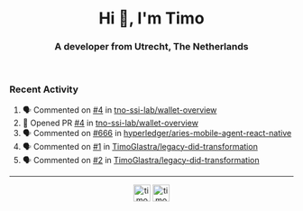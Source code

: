 <h1 align="center">Hi 👋, I'm Timo</h1>
<h3 align="center">A developer from Utrecht, The Netherlands</h3>
<br/>
<!-- https://github.com/rahuldkjain/github-profile-readme-generator --!>

<!--  <p align="left"><img src="https://github-readme-stats.vercel.app/api?username=timoglastra&show_icons=true&count_private=true&" alt="timoglastra" /></p> --!>

<!--
Github language stats
<p align="left"><img src="https://github-readme-stats.vercel.app/api/top-langs/?username=timoglastra&layout=compact" alt="timoglastra" /><p>
-->

<!-- Codestats language stats -->
<!-- <p align="left"><img src="https://codestats-readme.vercel.app/api/top-langs/?username=timoglastra&layout=compact&language_count=12" alt="timoglastra" /><p>    --!>
  
<h3>Recent Activity</h3>

<!--START_SECTION:activity-->
1. 🗣 Commented on [#4](https://github.com/tno-ssi-lab/wallet-overview/issues/4) in [tno-ssi-lab/wallet-overview](https://github.com/tno-ssi-lab/wallet-overview)
2. 💪 Opened PR [#4](https://github.com/tno-ssi-lab/wallet-overview/pull/4) in [tno-ssi-lab/wallet-overview](https://github.com/tno-ssi-lab/wallet-overview)
3. 🗣 Commented on [#666](https://github.com/hyperledger/aries-mobile-agent-react-native/issues/666) in [hyperledger/aries-mobile-agent-react-native](https://github.com/hyperledger/aries-mobile-agent-react-native)
4. 🗣 Commented on [#1](https://github.com/TimoGlastra/legacy-did-transformation/issues/1) in [TimoGlastra/legacy-did-transformation](https://github.com/TimoGlastra/legacy-did-transformation)
5. 🗣 Commented on [#2](https://github.com/TimoGlastra/legacy-did-transformation/issues/2) in [TimoGlastra/legacy-did-transformation](https://github.com/TimoGlastra/legacy-did-transformation)
<!--END_SECTION:activity-->

---

<p align="center">
<a href="https://twitter.com/timoglastra" target="blank"><img align="center" src="https://cdn.jsdelivr.net/npm/simple-icons@3.0.1/icons/twitter.svg" alt="timoglastra" height="30" width="30" /></a>
<a href="https://linkedin.com/in/timoglastra" target="blank"><img align="center" src="https://cdn.jsdelivr.net/npm/simple-icons@3.0.1/icons/linkedin.svg" alt="timoglastra" height="30" width="30" /></a>
</p>



